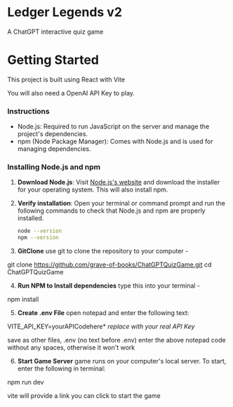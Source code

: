 # Ledger Legends v2
A ChatGPT interactive quiz game

# Getting Started
This project is built using React with Vite

You will also need a OpenAI API Key to play. 

### Instructions

- Node.js: Required to run JavaScript on the server and manage the project's dependencies.
- npm (Node Package Manager): Comes with Node.js and is used for managing dependencies.

### Installing Node.js and npm

1. **Download Node.js**: Visit [Node.js's website](https://nodejs.org/) and download the installer for your operating system. This will also install npm.

2. **Verify installation**: Open your terminal or command prompt and run the following commands to check that Node.js and npm are properly installed.

   ```bash
   node --version
   npm --version

3. **GitClone**
use git to clone the repository to your computer -

git clone https://github.com/grave-of-books/ChatGPTQuizGame.git
cd ChatGPTQuizGame

4. **Run NPM to Install dependencies**
type this into your terminal - 

npm install 

5. **Create .env File**
open notepad and enter the following text:

VITE_API_KEY=yourAPICodehere*
*replace with your real API Key*

save as other files, .env (no text before .env)
enter the above notepad code without any spaces, otherwise it won't work

6. **Start Game Server**
game runs on your computer's local server. To start, enter the following in terminal:

npm run dev 

vite will provide a link you can click to start the game 